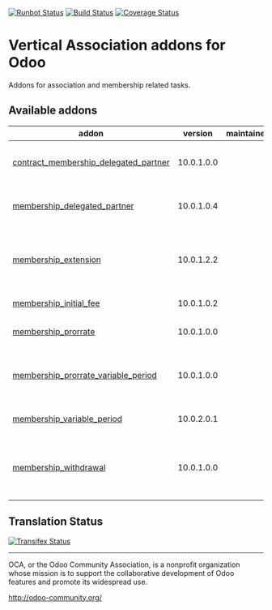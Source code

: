 [![Runbot Status](https://runbot.odoo-community.org/runbot/badge/flat/208/10.0.svg)](https://runbot.odoo-community.org/runbot/repo/github-com-oca-vertical-association-208)
[![Build Status](https://travis-ci.org/OCA/vertical-association.svg?branch=10.0)](https://travis-ci.org/OCA/vertical-association)
[![Coverage Status](https://coveralls.io/repos/OCA/vertical-association/badge.svg?branch=10.0)](https://coveralls.io/r/OCA/vertical-association?branch=10.0)

# Vertical Association addons for Odoo 

Addons for association and membership related tasks.

[//]: # (addons)

Available addons
----------------
addon | version | maintainers | summary
--- | --- | --- | ---
[contract_membership_delegated_partner](contract_membership_delegated_partner/) | 10.0.1.0.0 |  | Set delegate membership on the contract
[membership_delegated_partner](membership_delegated_partner/) | 10.0.1.0.4 |  | Delegate membership on a specific partner
[membership_extension](membership_extension/) | 10.0.1.2.2 |  | Improves user experience of membership addon
[membership_initial_fee](membership_initial_fee/) | 10.0.1.0.2 |  | Initial fee for memberships
[membership_prorrate](membership_prorrate/) | 10.0.1.0.0 |  | Prorrate membership fee
[membership_prorrate_variable_period](membership_prorrate_variable_period/) | 10.0.1.0.0 |  | Prorrate membership fee for variable periods
[membership_variable_period](membership_variable_period/) | 10.0.2.0.1 |  | Variable period for memberships
[membership_withdrawal](membership_withdrawal/) | 10.0.1.0.0 |  | Log membership withdrawal reason and date of request

[//]: # (end addons)

Translation Status
------------------
[![Transifex Status](https://www.transifex.com/projects/p/OCA-vertical-association-10-0/chart/image_png)](https://www.transifex.com/projects/p/OCA-vertical-association-10-0)

----

OCA, or the Odoo Community Association, is a nonprofit organization whose
mission is to support the collaborative development of Odoo features and
promote its widespread use.

http://odoo-community.org/

